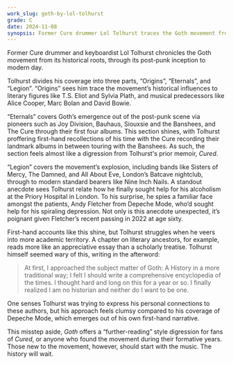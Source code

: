 ```yaml
---
work_slug: goth-by-lol-tolhurst
grade: C
date: 2024-11-08
synopsis: Former Cure drummer Lol Tolhurst traces the Goth movement from its literary and musical origins through post-punk pioneers to modern-day standard bearers.
---
```


Former Cure drummer and keyboardist Lol Tolhurst chronicles the Goth movement from its historical roots, through its post-punk inception to modern day.

Tolhurst divides his coverage into three parts, “Origins”, “Eternals”, and “Legion”. “Origins” sees him trace the movement’s historical influences to literary figures like T.S. Eliot and Sylvia Plath, and musical predecessors like Alice Cooper, Marc Bolan and David Bowie.

“Eternals” covers Goth’s emergence out of the post-punk scene via pioneers such as Joy Division, Bauhaus, Siouxsie and the Banshees, and The Cure through their first four albums. This section shines, with Tolhurst proffering first-hand recollections of his time with the Cure recording their landmark albums in between touring with the Banshees. As such, the section feels almost like a digression from Tolhurst's prior memoir, <span data-work-slug="cured-by-lol-tolhurst">_Cured_</span>.

“Legion” covers the movement’s explosion, including bands like Sisters of Mercy, The Damned, and All About Eve, London’s Batcave nightclub, through to modern standard bearers like Nine Inch Nails. A standout anecdote sees Tolhurst relate how he finally sought help for his alcoholism at the Priory Hospital in London. To his surprise, he spies a familiar face amongst the patients, Andy Fletcher from Depeche Mode, who’d sought help for his spiraling depression. Not only is this anecdote unexpected, it’s poignant given Fletcher’s recent passing in 2022 at age sixty.

First-hand accounts like this shine, but Tolhurst struggles when he veers into more academic territory. A chapter on literary ancestors, for example, reads more like an appreciative essay than a scholarly treatise. Tolhurst himself seemed wary of this, writing in the afterword:

> At first, I approached the subject matter of Goth: A History in a more traditional way; I felt I should write a comprehensive encyclopedia of the times. I thought hard and long on this for a year or so. I finally realized I am no historian and neither do I want to be one.

One senses Tolhurst was trying to express his personal connections to these authors, but his approach feels clumsy compared to his coverage of Depeche Mode, which emerges out of his own first-hand narrative.

This misstep aside, _Goth_ offers a “further-reading” style digression for fans of _Cured_, or anyone who found the movement during their formative years. Those new to the movement, however, should start with the music. The history will wait.
